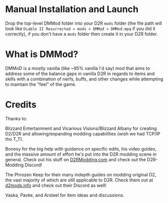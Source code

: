 # Manual Installation and Launch
Drop the top-level DMMod folder into your D2R `mods` folder (the file path will look like `Diablo II Resurrected > mods > DMMod > DMMod.mpq` if you did it correctly), if you don't have a `mods` folder then create it in your D2R folder.

# What is DMMod?
DMMoD is a mostly vanilla (like ~95% vanilla I'd say) mod that aims to address some of the balance gaps in vanilla D2R in regards to items and skills with a combination of nerfs, buffs, and other changes while attempting to maintain the "feel" of the game.

# Credits
Thanks to:

Blizzard Entertainment and Vicarious Visions/Blizzard Albany for creating D2/D2R and allowing/expanding modding capabilities (wish we had TCP/IP tho T_T).

Bonesy for the big help with guidance on specific edits, his video guides, and the massive amount of effort he's put into the D2R modding scene in general. Check out his stuff on [D2RModding.com](D2RModding.com) and check out the D2R-Modding Discord!

The Phrozen Keep for their many indepth guides on modding original D2, the vast majority of which are still applicable to D2R. Check them out at [d2mods.info](d2mods.info) and check out their Discord as well!

Vaska, Pavke, and Arsteel for item ideas and discussions.
